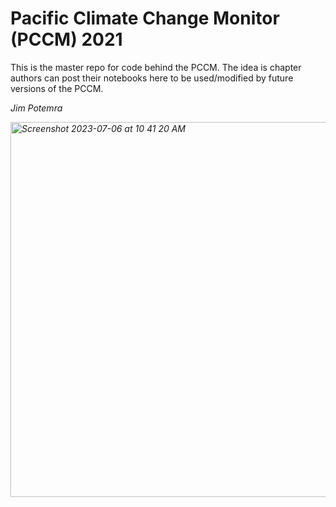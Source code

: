# Pacific Climate Change Monitor (PCCM) 2021
This is the master repo for code behind the PCCM.  The idea is chapter authors can post their notebooks here to be used/modified by future versions of the PCCM.

<em> Jim Potemra

<img height="600" alt="Screenshot 2023-07-06 at 10 41 20 AM" src="https://github.com/jpotemra/PCCM/assets/4795284/a58aa034-9d2f-4a0f-9e08-a6893d175fdc">
